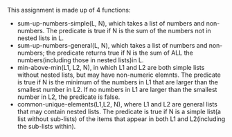 This assignment is made up of 4 functions:
* sum-up-numbers-simple(L, N), which takes a list of numbers and non-numbers. The predicate is true if N is the sum of the numbers not in nested lists in L.
* sum-up-numbers-general(L, N), which takes a list of numbers and non-numbers; the predicate returns true if N is the sum of ALL the numbers(including those in nested lists)in L. 
* min-above-min(L1, L2, N), in which L1 and L2 are both simple lists without nested lists, but may have non-numeric elemnts. The predicate is true if N is the minimum of the numbers in L1 that are larger than the smallest number in L2. If no numbers in L1 are larger than the smallest number in L2, the predicate is false.
* common-unique-elements(L1,L2, N), where L1 and L2 are general lists that may contain nested lists. The predicate is true if N is a simple list(a list without sub-lists) of the items that appear in both L1 and L2(including the sub-lists within).

